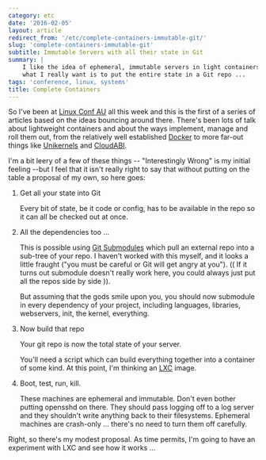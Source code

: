 ```yaml
---
category: etc
date: '2016-02-05'
layout: article
redirect_from: '/etc/complete-containers-immutable-git/'
slug: 'complete-containers-immutable-git'
subtitle: Immutable Servers with all their state in Git
summary: |
    I like the idea of ephemeral, immutable servers in light containers but
    what I really want is to put the entire state in a Git repo ...
tags: 'conference, linux, systems'
title: Complete Containers
---
```


So I've been at [Linux Conf AU](https://linux.conf.au/) all this week
and this is the first of a series of articles based on the ideas
bouncing around there. There's been lots of talk about lightweight
containers and about the ways implement, manage and roll them out, from
the relatively well established [Docker](https://www.docker.com/) to
more far-out things like [Unikernels](http://unikernel.org/) and
[CloudABI](https://nuxi.nl/).

I'm a bit leery of a few of these things -- "Interestingly Wrong" is my
initial feeling --but I feel that it isn't really right to say that
without putting on the table a proposal of my own, so here goes:

1.  Get all your state into Git

    Every bit of state, be it code or config, has to be available in the
    repo so it can all be checked out at once.

2.  All the dependencies too ...

    This is possible using [Git
    Submodules](https://git-scm.com/book/en/v2/Git-Tools-Submodules)
    which pull an external repo into a sub-tree of your repo. I haven't
    worked with this myself, and it looks a little fraught ("you must be
    careful or Git will get angry at you"). (( If it turns out submodule
    doesn't really work here, you could always just put all the repos
    side by side )).

    But assuming that the gods smile upon you, you should now submodule
    in every dependency of your project, including languages, libraries,
    webservers, init, the kernel, everything.

3.  Now build that repo

    Your git repo is now the total state of your server.

    You'll need a script which can build everything together into a
    container of some kind. At this point, I'm thinking an
    [LXC](https://linuxcontainers.org/) image.

4.  Boot, test, run, kill.

    These machines are ephemeral and immutable. Don't even bother
    putting opensshd on there. They should pass logging off to a log
    server and they shouldn't write anything back to their filesystems.
    Ephemeral machines are crash-only ... there's no need to turn them
    off carefully.

Right, so there's my modest proposal. As time permits, I'm going to have
an experiment with LXC and see how it works ...

